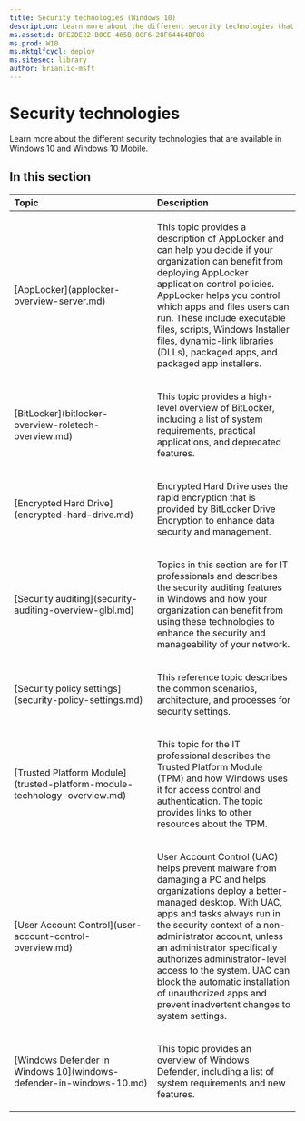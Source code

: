 ```yaml
---
title: Security technologies (Windows 10)
description: Learn more about the different security technologies that are available in Windows 10 and Windows 10 Mobile.
ms.assetid: BFE2DE22-B0CE-465B-8CF6-28F64464DF08
ms.prod: W10
ms.mktglfcycl: deploy
ms.sitesec: library
author: brianlic-msft
---
```


# Security technologies


Learn more about the different security technologies that are available in Windows 10 and Windows 10 Mobile.

## In this section


<table>
<colgroup>
<col width="50%" />
<col width="50%" />
</colgroup>
<thead>
<tr class="header">
<th align="left">Topic</th>
<th align="left">Description</th>
</tr>
</thead>
<tbody>
<tr class="odd">
<td align="left"><p>[AppLocker](applocker-overview-server.md)</p></td>
<td align="left"><p>This topic provides a description of AppLocker and can help you decide if your organization can benefit from deploying AppLocker application control policies. AppLocker helps you control which apps and files users can run. These include executable files, scripts, Windows Installer files, dynamic-link libraries (DLLs), packaged apps, and packaged app installers.</p></td>
</tr>
<tr class="even">
<td align="left"><p>[BitLocker](bitlocker-overview-roletech-overview.md)</p></td>
<td align="left"><p>This topic provides a high-level overview of BitLocker, including a list of system requirements, practical applications, and deprecated features.</p></td>
</tr>
<tr class="odd">
<td align="left"><p>[Encrypted Hard Drive](encrypted-hard-drive.md)</p></td>
<td align="left"><p>Encrypted Hard Drive uses the rapid encryption that is provided by BitLocker Drive Encryption to enhance data security and management.</p></td>
</tr>
<tr class="even">
<td align="left"><p>[Security auditing](security-auditing-overview-glbl.md)</p></td>
<td align="left"><p>Topics in this section are for IT professionals and describes the security auditing features in Windows and how your organization can benefit from using these technologies to enhance the security and manageability of your network.</p></td>
</tr>
<tr class="odd">
<td align="left"><p>[Security policy settings](security-policy-settings.md)</p></td>
<td align="left"><p>This reference topic describes the common scenarios, architecture, and processes for security settings.</p></td>
</tr>
<tr class="even">
<td align="left"><p>[Trusted Platform Module](trusted-platform-module-technology-overview.md)</p></td>
<td align="left"><p>This topic for the IT professional describes the Trusted Platform Module (TPM) and how Windows uses it for access control and authentication. The topic provides links to other resources about the TPM.</p></td>
</tr>
<tr class="odd">
<td align="left"><p>[User Account Control](user-account-control-overview.md)</p></td>
<td align="left"><p>User Account Control (UAC) helps prevent malware from damaging a PC and helps organizations deploy a better-managed desktop. With UAC, apps and tasks always run in the security context of a non-administrator account, unless an administrator specifically authorizes administrator-level access to the system. UAC can block the automatic installation of unauthorized apps and prevent inadvertent changes to system settings.</p></td>
</tr>
<tr class="even">
<td align="left"><p>[Windows Defender in Windows 10](windows-defender-in-windows-10.md)</p></td>
<td align="left"><p>This topic provides an overview of Windows Defender, including a list of system requirements and new features.</p></td>
</tr>
</tbody>
</table>

 

 

 






